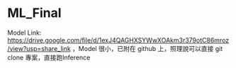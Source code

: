 # ML_Final
Model Link:
https://drive.google.com/file/d/1exJ4QAGHXSYWwXOAkm3r379otC86mroz/view?usp=share_link
，Model 很小，已附在 github 上，照理說可以直接 git clone 專案，直接跑Inference
